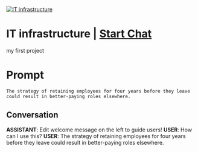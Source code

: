 
[![IT infrastructure](https://flow-prompt-covers.s3.us-west-1.amazonaws.com/icon/Impressionist/i7.png)](https://gptcall.net/chat.html?data=%7B%22contact%22%3A%7B%22id%22%3A%22bJxXuemz2WS7Bvo0Wp3ry%22%2C%22flow%22%3Atrue%7D%7D)
# IT infrastructure | [Start Chat](https://gptcall.net/chat.html?data=%7B%22contact%22%3A%7B%22id%22%3A%22bJxXuemz2WS7Bvo0Wp3ry%22%2C%22flow%22%3Atrue%7D%7D)
my first project

# Prompt

```
The strategy of retaining employees for four years before they leave could result in better-paying roles elsewhere.
```

## Conversation

**ASSISTANT**: Edit welcome message on the left to guide users!
**USER**: How can I use this?
**USER**: The strategy of retaining employees for four years before they leave could result in better-paying roles elsewhere.


